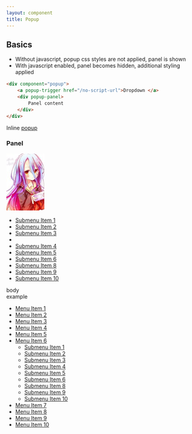 ```yaml
---
layout: component
title: Popup
---
```



## Basics

* Without javascript, popup css styles are not applied, panel is shown
* With javascript enabled, panel becomes hidden, additional styling applied

```html
<div component="popup">
	<a popup-trigger href="/no-script-url">Dropdown </a>
	<div popup-panel>
		Panel content
	</div>
</div>
```

Inline
<span component="popup">
	<a popup-trigger="" href="" class="btn btn-default">popup</a>
	<div popup-panel="" class="popup-panel">
		<div class="popup-column">
			<h3>Panel</h3>
			<img src="thumb.jpg" />
		</div>
		<ul popup-panel class="popup-column menu menu-default menu-vertical">
			<li><a href="">Submenu Item 1</a></li>
			<li><a href="">Submenu Item 2</a></li>
			<li><a href="">Submenu Item 3</a></li>
			<li class="menu-separator"></li>
			<li><a href="">Submenu Item 4</a></li>
			<li class="active"><a href="">Submenu Item 5</a></li>
			<li><a href="">Submenu Item 6</a></li>
			<li><a href="">Submenu Item 8</a></li>
			<li><a href="">Submenu Item 9</a></li>
			<li><a href="">Submenu Item 10</a></li>
		</ul>
		<div class="popup-separator"></div>
		<div class="popup-column">
			body
		</div>
	</div>
</span>
example


<nav>
	<ul>
		<li><a href="">Menu Item 1</a></li>
		<li><a href="">Menu Item 2</a></li>
		<li><a href="">Menu Item 3</a></li>
		<li><a href="">Menu Item 4</a></li>
		<li><a href="">Menu Item 5</a></li>
		<li component="popup">
			<a popup-trigger href="" class="btn btn-default">Menu Item 6</a>
			<ul popup-panel class="menu menu-default menu-vertical">
				<li><a href="">Submenu Item 1</a></li>
				<li><a href="">Submenu Item 2</a></li>
				<li><a href="">Submenu Item 3</a></li>
				<li><a href="">Submenu Item 4</a></li>
				<li class="active"><a href="">Submenu Item 5</a></li>
				<li><a href="">Submenu Item 6</a></li>
				<li><a href="">Submenu Item 8</a></li>
				<li><a href="">Submenu Item 9</a></li>
				<li><a href="">Submenu Item 10</a></li>
			</ul>
		</li>
		<li><a href="">Menu Item 7</a></li>
		<li><a href="">Menu Item 8</a></li>
		<li><a href="">Menu Item 9</a></li>
		<li><a href="">Menu Item 10</a></li>
	</ul>
</nav>

